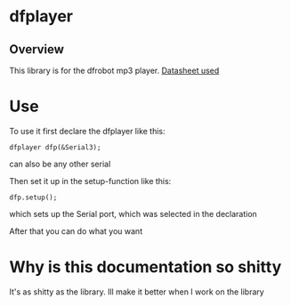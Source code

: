 # dfplayer
## Overview
This library is for the dfrobot mp3 player. [Datasheet used](http://www.robotsforfun.com/datasheets/DFPlayer.pdf)

# Use

To use it first declare the dfplayer like this:
```
dfplayer dfp(&Serial3);
```
can also be any other serial

Then set it up in the setup-function like this:
```
dfp.setup();
```
which sets up the Serial port, which was selected in the declaration

After that you can do what you want

# Why is this documentation so shitty

It's as shitty as the library. Ill make it better when I work on the library
